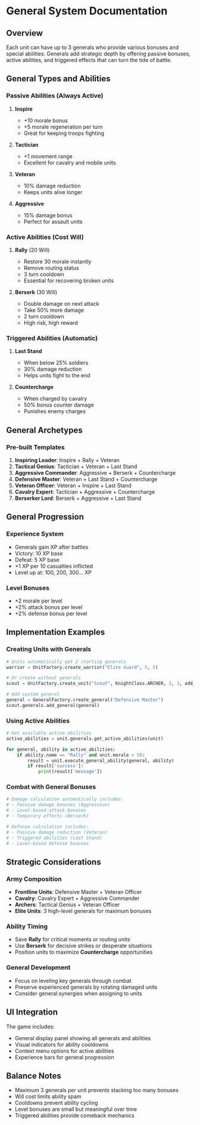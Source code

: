 # General System Documentation

## Overview

Each unit can have up to 3 generals who provide various bonuses and special abilities. Generals add strategic depth by offering passive bonuses, active abilities, and triggered effects that can turn the tide of battle.

## General Types and Abilities

### Passive Abilities (Always Active)

1. **Inspire** 
   - +10 morale bonus
   - +5 morale regeneration per turn
   - Great for keeping troops fighting

2. **Tactician**
   - +1 movement range
   - Excellent for cavalry and mobile units

3. **Veteran**
   - 10% damage reduction
   - Keeps units alive longer

4. **Aggressive**
   - 15% damage bonus
   - Perfect for assault units

### Active Abilities (Cost Will)

1. **Rally** (20 Will)
   - Restore 30 morale instantly
   - Remove routing status
   - 3 turn cooldown
   - Essential for recovering broken units

2. **Berserk** (30 Will)
   - Double damage on next attack
   - Take 50% more damage
   - 2 turn cooldown
   - High risk, high reward

### Triggered Abilities (Automatic)

1. **Last Stand**
   - When below 25% soldiers
   - 30% damage reduction
   - Helps units fight to the end

2. **Countercharge**
   - When charged by cavalry
   - 50% bonus counter damage
   - Punishes enemy charges

## General Archetypes

### Pre-built Templates

1. **Inspiring Leader**: Inspire + Rally + Veteran
2. **Tactical Genius**: Tactician + Veteran + Last Stand
3. **Aggressive Commander**: Aggressive + Berserk + Countercharge
4. **Defensive Master**: Veteran + Last Stand + Countercharge
5. **Veteran Officer**: Veteran + Inspire + Last Stand
6. **Cavalry Expert**: Tactician + Aggressive + Countercharge
7. **Berserker Lord**: Berserk + Aggressive + Last Stand

## General Progression

### Experience System
- Generals gain XP after battles
- Victory: 10 XP base
- Defeat: 5 XP base
- +1 XP per 10 casualties inflicted
- Level up at: 100, 200, 300... XP

### Level Bonuses
- +2 morale per level
- +2% attack bonus per level
- +2% defense bonus per level

## Implementation Examples

### Creating Units with Generals
```python
# Units automatically get 2 starting generals
warrior = UnitFactory.create_warrior("Elite Guard", 5, 5)

# Or create without generals
scout = UnitFactory.create_unit("Scout", KnightClass.ARCHER, 3, 3, add_generals=False)

# Add custom general
general = GeneralFactory.create_general("Defensive Master")
scout.generals.add_general(general)
```

### Using Active Abilities
```python
# Get available active abilities
active_abilities = unit.generals.get_active_abilities(unit)

for general, ability in active_abilities:
    if ability.name == "Rally" and unit.morale < 50:
        result = unit.execute_general_ability(general, ability)
        if result['success']:
            print(result['message'])
```

### Combat with General Bonuses
```python
# Damage calculation automatically includes:
# - Passive damage bonuses (Aggressive)
# - Level-based attack bonuses
# - Temporary effects (Berserk)

# Defense calculation includes:
# - Passive damage reduction (Veteran)
# - Triggered abilities (Last Stand)
# - Level-based defense bonuses
```

## Strategic Considerations

### Army Composition
- **Frontline Units**: Defensive Master + Veteran Officer
- **Cavalry**: Cavalry Expert + Aggressive Commander
- **Archers**: Tactical Genius + Veteran Officer
- **Elite Units**: 3 high-level generals for maximum bonuses

### Ability Timing
- Save **Rally** for critical moments or routing units
- Use **Berserk** for decisive strikes or desperate situations
- Position units to maximize **Countercharge** opportunities

### General Development
- Focus on leveling key generals through combat
- Preserve experienced generals by rotating damaged units
- Consider general synergies when assigning to units

## UI Integration

The game includes:
- General display panel showing all generals and abilities
- Visual indicators for ability cooldowns
- Context menu options for active abilities
- Experience bars for general progression

## Balance Notes

- Maximum 3 generals per unit prevents stacking too many bonuses
- Will cost limits ability spam
- Cooldowns prevent ability cycling
- Level bonuses are small but meaningful over time
- Triggered abilities provide comeback mechanics